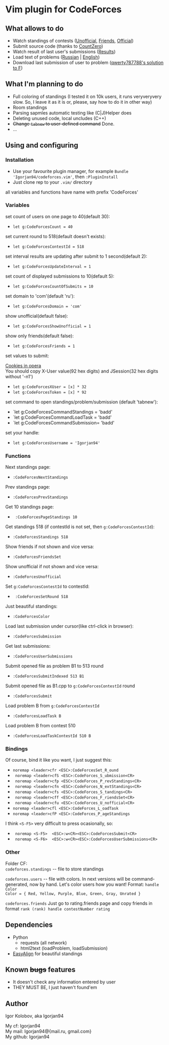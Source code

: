 # Vim plugin for CodeForces

## What allows to do

* Watch standings of contests ([Unofficial](http://i.imgur.com/yI5bhBs.png), [Friends](http://i.imgur.com/2o730zV.png), [Official](http://i.imgur.com/avSplri.png))
* Submit source code (thanks to [CountZero](http://codeforces.ru/blog/entry/14786]))
* Watch result of last user's submissions ([Results](http://i.imgur.com/hDWFJXo.png))
* Load text of problems ([Russian](http://i.imgur.com/Q5M9fsd.png) | [English](http://i.imgur.com/NAmMBEj.png))
* Download last submission of user to problem ([qwerty787788's solution to F](http://i.imgur.com/vqvZV7Y.png))

## What I'm planning to do

* Full coloring of standings (I tested it on 10k users, it runs veryveryvery slow. So, I leave it as it is or, please, say how to do it in other way)
* Room standings
* Parsing sapmles automatic testing like (C|J)Helper does
* Deleting unused code, local uncludes (C++)
* <s>Change `tabnew` to user-defined command</s> Done.
* ...

## Using and configuring

### Installation

* Use your favourite plugin manager, for example `Bundle 'Igorjan94/codeforces.vim'`, then `:PluginInstall`
* Just clone rep to your `.vim/` directory

all variables and functions have name with prefix 'CodeForces'

### Variables

set count of users on one page to 40(default 30):

- `let g:CodeForcesCount = 40`

set current round to 518(default doesn't exists):

- `let g:CodeForcesContestId = 518`

set interval results are updating after submit to 1 second(default 2):

- `let g:CodeForcesUpdateInterval = 1`

set count of displayed submissions to 10(default 5):

- `let g:CodeForcesCountOfSubmits = 10`

set domain to 'com'(default 'ru'):

- `let g:CodeForcesDomain = 'com'`

show unofficial(default false):

- `let g:CodeForcesShowUnofficial = 1`

show only friends(default false):

- `let g:CodeForcesFriends = 1`

set values to submit:  

[Cookies in opera](http://i.imgur.com/B3C2KtK.png)  
You should copy X-User value(92 hex digits) and JSession(32 hex digits without '-n1')

- `let g:CodeForcesXUser = [x] * 32 `
- `let g:CodeForcesToken = [x] * 92 `

set command to open standings/problem/submission (default 'tabnew'):

- `let g:CodeForcesCommandStandings = 'badd'
- `let g:CodeForcesCommandLoadTask  = 'badd'
- `let g:CodeForcesCommandSubmission= 'badd'

set your handle:

- `let g:CodeForcesUsername = 'Igorjan94'`

### Functions

Next standings page:

- ` :CodeForcesNextStandings `

Prev standings page:

- ` :CodeForcesPrevStandings `

Get 10 standings page:

- ` :CodeForcesPageStandings 10`

Get standings 518 (if contestId is not set, then `g:CodeForcesContestId`):

- ` :CodeForcesStandings 518 `

Show friends if not shown and vice versa:

- ` :CodeForcesFriendsSet `

Show unofficial if not shown and vice versa:

- ` :CodeForcesUnofficial `

Set `g:CodeForcesContestId` to contestId:

- ` :CodeForcesSetRound 518`

Just beautiful standings:

- ` :CodeForcesColor `

Load last submission under cursor(like ctrl-click in browser):

- ` :CodeForcesSubmission `

Get last submissions:

- ` :CodeForcesUserSubmissions `

Submit opened file as problem B1 to 513 round

- ` :CodeForcesSubmitIndexed 513 B1 `

Submit opened file as B1.cpp to `g:CodeForcesContestId` round

- ` :CodeForcesSubmit `

Load problem B from `g:CodeForcesContestId`

- ` :CodeForcesLoadTask B `

Load problem B from contest 510

- ` :CodeForcesLoadTaskContestId 510 B `

### Bindings

Of course, bind it like you want, I just suggest this:

- ` noremap <leader>cfr <ESC>:CodeForcesSet_R_ound `
- ` noremap <leader>cfS <ESC>:CodeForces_S_ubmission<CR>`
- ` noremap <leader>cfp <ESC>:CodeForces_P_revStandings<CR>`
- ` noremap <leader>cfn <ESC>:CodeForces_N_extStandings<CR>`
- ` noremap <leader>cfs <ESC>:CodeForces_S_tandings<CR>`
- ` noremap <leader>cff <ESC>:CodeForces_F_riendsSet<CR>`
- ` noremap <leader>cfu <ESC>:CodeForces_U_nofficial<CR>`
- ` noremap <leader>cfl <ESC>:CodeForces_L_oadTask `
- ` noremap <leader>cfP <ESC>:CodeForces_P_ageStandings `

I think `<S-F5>` very difficult to press ocasionally, so:

- ` noremap <S-F5>  <ESC>:w<CR><ESC>:CodeForcesSubmit<CR>`
- ` noremap <S-F6>  <ESC>:w<CR><ESC>:CodeForcesUserSubmissions<CR>`

### Other

Folder CF:  
`codeforces.standings` -- file to store standings

`codeforces.users` -- file with colors. In next versions will be command-generated, now by hand. Let's color users how you want!
Format: `handle Color`  
`Color = { Red, Yellow, Purple, Blue, Green, Gray, Unrated }`

`codeforces.friends`
Just go to rating.friends page and copy friends in format `rank (rank) handle contestNumber rating`

## Dependencies

* Python
  * requests  (all network)
  * html2text (loadProblem, loadSubmission)
* [EasyAlign](https://github.com/junegunn/vim-easy-align) for beautiful standings 

## Known <s>bugs</s> features

* It doesn't check any information entered by user
* THEY MUST BE, I just haven't found'em

## Author

Igor Kolobov, aka Igorjan94

My cf:      Igorjan94  
My mail:    Igorjan94@{mail.ru, gmail.com}  
My github:  Igorjan94  
